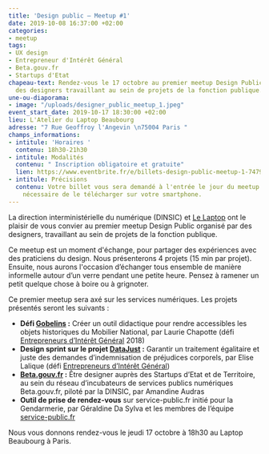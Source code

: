```yaml
---
title: 'Design public – Meetup #1'
date: 2019-10-08 16:37:00 +02:00
categories:
- meetup
tags:
- UX design
- Entrepreneur d'Intérêt Général
- Beta.gouv.fr
- Startups d'Etat
chapeau-text: Rendez-vous le 17 octobre au premier meetup Design Public organisé par
  des designers travaillant au sein de projets de la fonction publique.
une-ou-diaporama:
- image: "/uploads/designer_public_meetup_1.jpeg"
event_start_date: 2019-10-17 18:30:00 +02:00
lieu: L'Atelier du Laptop Beaubourg
adresse: "7 Rue Geoffroy l'Angevin \n75004 Paris "
champs_informations:
- intitule: 'Horaires '
  contenu: 18h30-21h30
- intitule: Modalités
  contenu: " Inscription obligatoire et gratuite"
  lien: https://www.eventbrite.fr/e/billets-design-public-meetup-1-74790669907
- intitule: Précisions
  contenu: Votre billet vous sera demandé à l'entrée le jour du meetup. Il est donc
    nécessaire de le télécharger sur votre smartphone.
---
```


La direction interministérielle du numérique (DINSIC) et [Le Laptop](https://www.lelaptop.com/) ont le plaisir de vous convier au premier meetup Design Public organisé par des designers, travaillant au sein de projets de la fonction publique.

Ce meetup est un moment d'échange, pour partager des expériences avec des praticiens du design. Nous présenterons 4 projets (15 min par projet). Ensuite, nous aurons l'occasion d’échanger tous ensemble de manière informelle autour d’un verre pendant une petite heure. Pensez à ramener un petit quelque chose à boire ou à grignoter.

Ce premier meetup sera axé sur les services numériques. Les projets présentés seront les suivants :

* **Défi [Gobelins](https://entrepreneur-interet-general.etalab.gouv.fr/defis/2018/gobelins.html) :** Créer un outil didactique pour rendre accessibles les objets historiques du Mobilier National, par Laurie Chapotte (défi [Entrepreneurs d’Intérêt Général](https://entrepreneur-interet-general.etalab.gouv.fr/index.html) 2018)
* **Design sprint sur le projet [DataJust](https://entrepreneur-interet-general.etalab.gouv.fr/defis/2019/datajust.html) :** Garantir un traitement égalitaire et juste des demandes d’indemnisation de préjudices corporels, par Elise Lalique (défi [Entrepreneurs d’Intérêt Général](https://entrepreneur-interet-general.etalab.gouv.fr/index.html))
* **[Beta.gouv.fr](https://beta.gouv.fr/) :** Être designer auprès des Startups d’Etat et de Territoire, au sein du réseau d’incubateurs de services publics numériques Beta.gouv.fr, piloté par la DINSIC, par Amandine Audras 
* **Outil de prise de rendez-vous** sur service-public.fr initié pour la Gendarmerie, par Géraldine Da Sylva et les membres de l’équipe [service-public.fr](http://service-public.fr/)

Nous vous donnons rendez-vous le jeudi 17 octobre à 18h30 au Laptop Beaubourg à Paris.